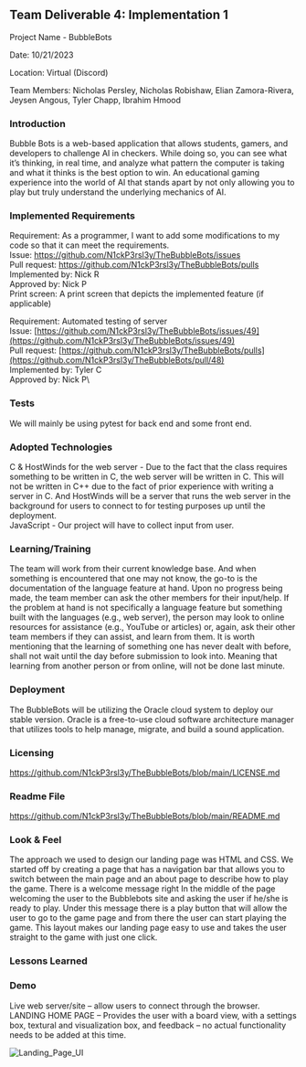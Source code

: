 ## Team Deliverable 4: Implementation 1
Project Name - BubbleBots

Date: 10/21/2023

Location: Virtual (Discord)

Team Members: Nicholas Persley, Nicholas Robishaw, Elian Zamora-Rivera, Jeysen Angous, Tyler Chapp, Ibrahim Hmood


### Introduction
Bubble Bots is a web-based application that allows students, gamers, and developers to challenge AI in checkers. While doing so, you can see what it’s thinking, in real time, and analyze what pattern the computer is taking and what it thinks is the best option to win. An educational gaming experience into the world of AI that stands apart by not only allowing you to play but truly understand the underlying mechanics of AI.


### Implemented Requirements


Requirement: As a programmer, I want to add some modifications to my code so that it can meet the requirements.\
Issue: https://github.com/N1ckP3rsl3y/TheBubbleBots/issues \
Pull request: https://github.com/N1ckP3rsl3y/TheBubbleBots/pulls \
Implemented by: Nick R\
Approved by: Nick P\
Print screen: A print screen that depicts the implemented feature (if applicable)

Requirement: Automated testing of server\
Issue: [https://github.com/N1ckP3rsl3y/TheBubbleBots/issues/49](https://github.com/N1ckP3rsl3y/TheBubbleBots/issues/49) \
Pull request: [https://github.com/N1ckP3rsl3y/TheBubbleBots/pulls](https://github.com/N1ckP3rsl3y/TheBubbleBots/pull/48) \
Implemented by: Tyler C\
Approved by: Nick P\


### Tests

We will mainly be using pytest for back end and some front end.

### Adopted Technologies

C & HostWinds for the web server - Due to the fact that the class requires something to be written in C, the web server will be written in C. This will not be written in C++ due to the fact of prior experience with writing a server in C. And HostWinds will be a server that runs the web server in the background for users to connect to for testing purposes up until the deployment.\
JavaScript - Our project will have to collect input from user.


### Learning/Training

The team will work from their current knowledge base. And when something is encountered that one may not know, the go-to is the documentation of the language feature at hand. Upon no progress being made, the team member can ask the other members for their input/help. If the problem at hand is not specifically a language feature but something built with the languages (e.g., web server), the person may look to online resources for assistance (e.g., YouTube or articles) or, again, ask their other team members if they can assist, and learn from them. It is worth mentioning that the learning of something one has never dealt with before, shall not wait until the day before submission to look into. Meaning that learning from another person or from online, will not be done last minute.


### Deployment

The BubbleBots will be utilizing the Oracle cloud system to deploy our stable version. Oracle is a free-to-use cloud software architecture manager that utilizes tools to help manage, migrate, and build a sound application.

### Licensing

https://github.com/N1ckP3rsl3y/TheBubbleBots/blob/main/LICENSE.md

### Readme File

https://github.com/N1ckP3rsl3y/TheBubbleBots/blob/main/README.md

### Look & Feel

The approach we used to design our landing page was HTML and CSS. 
We started off by creating a page that has a navigation bar that allows you to switch between the main page and an about page to describe how to play the game. There is a welcome message right In the middle of the page welcoming the user to the Bubblebots site and asking the user if he/she is ready to play. Under this message there is a play button that will allow the user to go to the game page and from there the user can start playing the game. This layout makes our landing page easy to use and takes the user straight to the game with just one click.


### Lessons Learned


### Demo

Live web server/site – allow users to connect through the browser.\
LANDING HOME PAGE – Provides the user with a board view, with a settings box, textural and visualization box, and feedback – no actual functionality needs to be added at this time.

![Landing_Page_UI](https://github.com/N1ckP3rsl3y/TheBubbleBots/assets/93451175/0ccde126-ca60-4f52-a975-59965d06c2aa)
